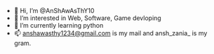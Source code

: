 - 👋 Hi, I’m @AnShAwAsThY10
- 👀 I’m interested in Web, Software, Game devloping 
- 🌱 I’m currently learning python
- 📫 anshawasthy1234@gmail.com is my mail and ansh_zania_ is my gram.

<!---
AnShAwAsThY10/AnShAwAsThY10 is a ✨ special ✨ repository because its `README.md` (this file) appears on your GitHub profile.
You can click the Preview link to take a look at your changes.
--->
